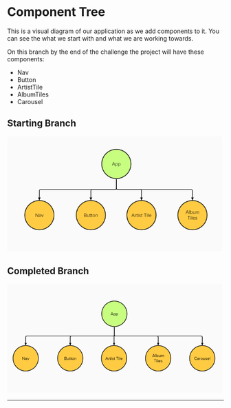 # Component Tree

This is a visual diagram of our application as we add components to it. You can see the what we start with and what we are working towards.

On this branch by the end of the challenge the project will have these components:

- Nav
- Button
- ArtistTile
- AlbumTiles
- Carousel

## Starting Branch

<img src="./challenge/images/starter-tree.PNG" width="500px">

## Completed Branch

<img src="./challenge/images/completed-tree.PNG" width="500px">

---
